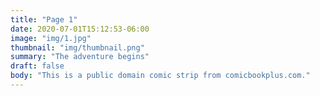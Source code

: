 ```yaml
---
title: "Page 1"
date: 2020-07-01T15:12:53-06:00
image: "img/1.jpg"
thumbnail: "img/thumbnail.png"
summary: "The adventure begins"
draft: false
body: "This is a public domain comic strip from comicbookplus.com."
---
```

